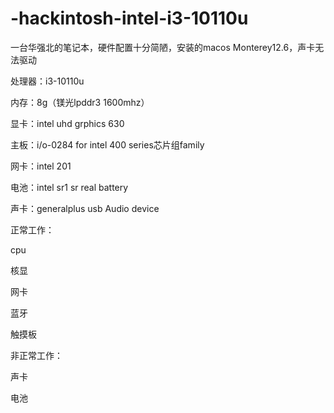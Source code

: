# -hackintosh-intel-i3-10110u


一台华强北的笔记本，硬件配置十分简陋，安装的macos Monterey12.6，声卡无法驱动


处理器：i3-10110u

内存：8g（镁光lpddr3 1600mhz）

显卡：intel uhd grphics 630

主板：i/o-0284 for intel 400 series芯片组family

网卡：intel 201

电池：intel sr1 sr real battery

声卡：generalplus usb Audio device

正常工作：

cpu

核显

网卡

蓝牙

触摸板


非正常工作：

声卡

电池
